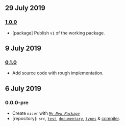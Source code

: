## 29 July 2019

### [1.0.0](https://github.com/idiocc/nicer/compare/v0.1.0...v1.0.0)

- [package] Publish `v1` of the working package.

## 9 July 2019

### [0.1.0](https://github.com/idiocc/nicer/compare/v0.0.0-pre...v0.1.0)

- Add source code with rough implementation.

## 6 July 2019

### 0.0.0-pre

- Create `nicer` with _[`My New Package`](https://mnpjs.org)_
- [repository]: `src`, [`test`](https://contexttesting.com), [`documentary`](https://readme.page), [`types`](https://typedef.page) & [compiler](https://compiler.page).